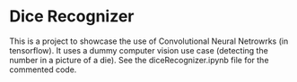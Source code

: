 # Dice Recognizer  

This is a project to showcase the use of Convolutional Neural Netrowrks (in tensorflow).
It uses a dummy computer vision use case (detecting the number in a picture of a die).
See the diceRecognizer.ipynb file for the commented code.
